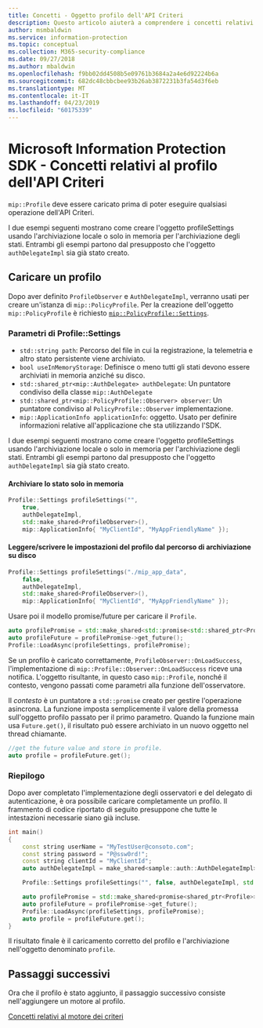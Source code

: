```yaml
---
title: Concetti - Oggetto profilo dell'API Criteri
description: Questo articolo aiuterà a comprendere i concetti relativi all'oggetto profilo dell'API Criteri, che viene creato durante l'inizializzazione dell'applicazione.
author: msmbaldwin
ms.service: information-protection
ms.topic: conceptual
ms.collection: M365-security-compliance
ms.date: 09/27/2018
ms.author: mbaldwin
ms.openlocfilehash: f9bb02dd4508b5e09761b3684a2a4e6d92224b6a
ms.sourcegitcommit: 682dc48cbbcbee93b26ab3872231b3fa54d3f6eb
ms.translationtype: MT
ms.contentlocale: it-IT
ms.lasthandoff: 04/23/2019
ms.locfileid: "60175339"
---
```

# <a name="microsoft-information-protection-sdk---policy-api-profile-concepts"></a>Microsoft Information Protection SDK - Concetti relativi al profilo dell'API Criteri

`mip::Profile` deve essere caricato prima di poter eseguire qualsiasi operazione dell'API Criteri.

I due esempi seguenti mostrano come creare l'oggetto profileSettings usando l'archiviazione locale o solo in memoria per l'archiviazione degli stati. Entrambi gli esempi partono dal presupposto che l'oggetto `authDelegateImpl` sia già stato creato.

## <a name="load-a-profile"></a>Caricare un profilo

Dopo aver definito `ProfileObserver` e `AuthDelegateImpl`, verranno usati per creare un'istanza di `mip::PolicyProfile`. Per la creazione dell'oggetto `mip::PolicyProfile` è richiesto [`mip::PolicyProfile::Settings`](reference/class_mip_PolicyProfile_settings.md).

### <a name="profilesettings-parameters"></a>Parametri di Profile::Settings

- `std::string path`: Percorso del file in cui la registrazione, la telemetria e altro stato persistente viene archiviato.
- `bool useInMemoryStorage`: Definisce o meno tutti gli stati devono essere archiviati in memoria anziché su disco.
- `std::shared_ptr<mip::AuthDelegate> authDelegate`: Un puntatore condiviso della classe `mip::AuthDelegate` 
- `std::shared_ptr<mip::PolicyProfile::Observer> observer`: Un puntatore condiviso al `PolicyProfile::Observer` implementazione.
- `mip::ApplicationInfo applicationInfo`: oggetto. Usato per definire informazioni relative all'applicazione che sta utilizzando l'SDK.

I due esempi seguenti mostrano come creare l'oggetto profileSettings usando l'archiviazione locale o solo in memoria per l'archiviazione degli stati. Entrambi gli esempi partono dal presupposto che l'oggetto `authDelegateImpl` sia già stato creato.

#### <a name="store-state-in-memory-only"></a>Archiviare lo stato solo in memoria

```cpp
Profile::Settings profileSettings("",
    true,
    authDelegateImpl,
    std::make_shared<ProfileObserver>(),
    mip::ApplicationInfo{ "MyClientId", "MyAppFriendlyName" });
```

#### <a name="readwrite-profile-settings-from-storage-path-on-disk"></a>Leggere/scrivere le impostazioni del profilo dal percorso di archiviazione su disco

```cpp
Profile::Settings profileSettings("./mip_app_data",
    false,
    authDelegateImpl,
    std::make_shared<ProfileObserver>(),
    mip::ApplicationInfo{ "MyClientId", "MyAppFriendlyName" });
```

Usare poi il modello promise/future per caricare il `Profile`.

```cpp
auto profilePromise = std::make_shared<std::promise<std::shared_ptr<Profile>>>();
auto profileFuture = profilePromise->get_future();
Profile::LoadAsync(profileSettings, profilePromise);
```

Se un profilo è caricato correttamente, `ProfileObserver::OnLoadSuccess`, l'implementazione di `mip::Profile::Observer::OnLoadSuccess` riceve una notifica. L'oggetto risultante, in questo caso `mip::Profile`, nonché il contesto, vengono passati come parametri alla funzione dell'osservatore.

Il *contesto* è un puntatore a `std::promise` creato per gestire l'operazione asincrona. La funzione imposta semplicemente il valore della promessa sull'oggetto profilo passato per il primo parametro. Quando la funzione main usa `Future.get()`, il risultato può essere archiviato in un nuovo oggetto nel thread chiamante.

```cpp
//get the future value and store in profile. 
auto profile = profileFuture.get();
```

### <a name="putting-it-together"></a>Riepilogo

Dopo aver completato l'implementazione degli osservatori e del delegato di autenticazione, è ora possibile caricare completamente un profilo. Il frammento di codice riportato di seguito presuppone che tutte le intestazioni necessarie siano già incluse.

```cpp
int main()
{
    const string userName = "MyTestUser@consoto.com";
    const string password = "P@ssw0rd!";
    const string clientId = "MyClientId";
    auto authDelegateImpl = make_shared<sample::auth::AuthDelegateImpl>(userName, password, clientId);

    Profile::Settings profileSettings("", false, authDelegateImpl, std::make_shared<ProfileObserver>(), mip::ApplicationInfo{ "MyClientId", "MyAppFriendlyName" });

    auto profilePromise = std::make_shared<promise<shared_ptr<Profile>>>();
    auto profileFuture = profilePromise->get_future();
    Profile::LoadAsync(profileSettings, profilePromise);
    auto profile = profileFuture.get();
}
```

Il risultato finale è il caricamento corretto del profilo e l'archiviazione nell'oggetto denominato `profile`.

## <a name="next-steps"></a>Passaggi successivi

Ora che il profilo è stato aggiunto, il passaggio successivo consiste nell'aggiungere un motore al profilo.

[Concetti relativi al motore dei criteri](concept-profile-engine-policy-engine-cpp.md)
